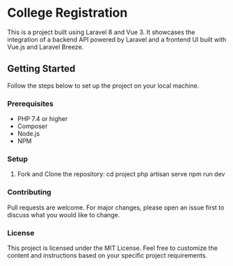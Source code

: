 # College Registration

This is a project built using Laravel 8 and Vue 3. It showcases the integration of a backend API powered by Laravel and a frontend UI built with Vue.js and Laravel Breeze.


## Getting Started

Follow the steps below to set up the project on your local machine.

### Prerequisites

- PHP 7.4 or higher
- Composer
- Node.js
- NPM

### Setup

1. Fork and Clone the repository:
    cd project
    php artisan serve
    npm run dev

### Contributing
Pull requests are welcome. For major changes, please open an issue first to discuss what you would like to change.

### License
This project is licensed under the MIT License.
Feel free to customize the content and instructions based on your specific project requirements.
